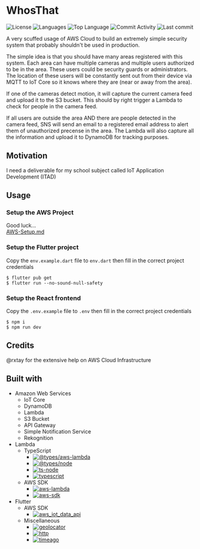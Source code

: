 # WhosThat

![License](https://img.shields.io/github/license/zS1L3NT/whosthat?style=for-the-badge) ![Languages](https://img.shields.io/github/languages/count/zS1L3NT/whosthat?style=for-the-badge) ![Top Language](https://img.shields.io/github/languages/top/zS1L3NT/whosthat?style=for-the-badge) ![Commit Activity](https://img.shields.io/github/commit-activity/y/zS1L3NT/whosthat?style=for-the-badge) ![Last commit](https://img.shields.io/github/last-commit/zS1L3NT/whosthat?style=for-the-badge)

A very scuffed usage of AWS Cloud to build an extremely simple security system that probably shouldn't be used in production.

The simple idea is that you should have many areas registered with this system. Each area can have multiple cameras and multiple users authorized to be in the area. These users could be security guards or administrators. The location of these users will be constantly sent out from their device via MQTT to IoT Core so it knows where they are (near or away from the area).

If one of the cameras detect motion, it will capture the current camera feed and upload it to the S3 bucket. This should by right trigger a Lambda to check for people in the camera feed.

If all users are outside the area AND there are people detected in the camera feed, SNS will send an email to a registered email address to alert them of unauthorized precense in the area. The Lambda will also capture all the information and upload it to DynamoDB for tracking purposes.

## Motivation

I need a deliverable for my school subject called IoT Application Development (ITAD)

## Usage

### Setup the AWS Project

Good luck... <br>
[AWS-Setup.md](AWS-Setup.md)

### Setup the Flutter project

Copy the `env.example.dart` file to `env.dart` then fill in the correct project credentials

```
$ flutter pub get
$ flutter run --no-sound-null-safety
```

### Setup the React frontend

Copy the `.env.example` file to `.env` then fill in the correct project credentials

```
$ npm i
$ npm run dev
```

## Credits

@rxtay for the extensive help on AWS Cloud Infrastructure

## Built with

-   Amazon Web Services
    -   IoT Core
    -   DynamoDB
    -   Lambda
    -   S3 Bucket
    -   API Gateway
    -   Simple Notification Service
    -   Rekognition
-   Lambda
    -   TypeScript
        -   [![@types/aws-lambda](https://img.shields.io/github/package-json/dependency-version/zS1L3NT/whosthat/dev/@types/aws-lambda?style=flat-square&filename=ts-lambda-whosthat%2Fpackage.json)](https://npmjs.com/package/@types/aws-lambda)
        -   [![@types/node](https://img.shields.io/github/package-json/dependency-version/zS1L3NT/whosthat/dev/@types/node?style=flat-square&filename=ts-lambda-whosthat%2Fpackage.json)](https://npmjs.com/package/@types/node)
        -   [![ts-node](https://img.shields.io/github/package-json/dependency-version/zS1L3NT/whosthat/dev/ts-node?style=flat-square&filename=ts-lambda-whosthat%2Fpackage.json)](https://npmjs.com/package/ts-node)
        -   [![typescript](https://img.shields.io/github/package-json/dependency-version/zS1L3NT/whosthat/dev/typescript?style=flat-square&filename=ts-lambda-whosthat%2Fpackage.json)](https://npmjs.com/package/typescript)
    -   AWS SDK
        -   [![aws-lambda](https://img.shields.io/github/package-json/dependency-version/zS1L3NT/whosthat/aws-lambda?style=flat-square&filename=ts-lambda-whosthat%2Fpackage.json)](https://npmjs.com/package/aws-lambda)
        -   [![aws-sdk](https://img.shields.io/github/package-json/dependency-version/zS1L3NT/whosthat/aws-sdk?style=flat-square&filename=ts-lambda-whosthat%2Fpackage.json)](https://npmjs.com/package/aws-sdk)
-   Flutter
    -   AWS SDK
        -   [![aws_iot_data_api](https://img.shields.io/badge/aws__iot__data__api-%5E0.2.0-blue?style=flat-square)](https://pub.dev/packages/aws_iot_data_api/versions/0.2.0)
    -   Miscellaneous
        -   [![geolocator](https://img.shields.io/badge/geolocator-%5E9.0.2-blue?style=flat-square)](https://pub.dev/packages/geolocator/versions/9.0.2)
        -   [![http](https://img.shields.io/badge/http-%5E0.12.0-blue?style=flat-square)](https://pub.dev/packages/http/versions/0.12.0)
        -   [![timeago](https://img.shields.io/badge/timeago-%5E3.2.2-blue?style=flat-square)](https://pub.dev/packages/timeago/versions/3.2.2)